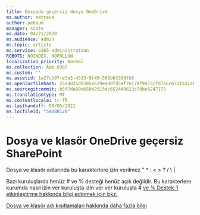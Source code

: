 ```yaml
---
title: Dosyada geçersiz dosya OneDrive
ms.author: matteva
author: pebaum
manager: scotv
ms.date: 04/21/2020
ms.audience: Admin
ms.topic: article
ms.service: o365-administration
ROBOTS: NOINDEX, NOFOLLOW
localization_priority: Normal
ms.collection: Adm_O365
ms.custom: ''
ms.assetid: 1e27cb97-e3e5-4533-9f49-585b63399fb5
ms.openlocfilehash: 2564d25d9385e629ead0fd5af7e178f9d73cfd766c672fa31abc493185786c76
ms.sourcegitcommit: b5f7da89a650d2915dc652449623c78be6247175
ms.translationtype: MT
ms.contentlocale: tr-TR
ms.lasthandoff: 08/05/2021
ms.locfileid: "54088128"
---
```

# <a name="invalid-file-and-folder-names-in-onedrive-and-sharepoint"></a>Dosya ve klasör OneDrive geçersiz SharePoint

Dosya ve klasör adlarında bu karakterlere izin verilmez " \* : \< \> ? / \ | 
  
Bazı kuruluşlarda henüz # ve % desteği henüz açık değildir. Bu karakterlere kurumda nasıl izin ver kuruluşta izin ver ver kuruluşta # [ve % Destek 'i etkinleştirme hakkında bilgi edinmek için bkz.](https://go.microsoft.com/fwlink/?linkid=862611) 
  
[Dosya ve klasör adı kısıtlamaları hakkında daha fazla bilgi](https://go.microsoft.com/fwlink/?linkid=866430)
  

